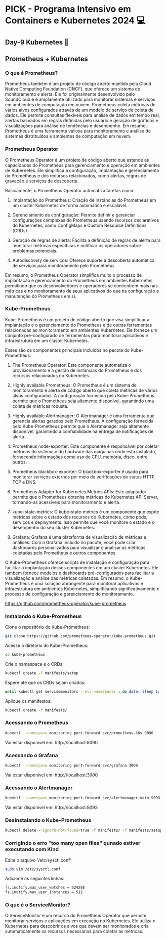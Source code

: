 # PICK - Programa Intensivo em Containers e Kubernetes 2024 :computer:

## Day-9 Kubernetes :rocket:

##  Prometheus + Kubernetes


### O que é Prometheus?

Prometheus também é um projeto de código aberto mantido pela Cloud Native Computing Foundation (CNCF), que oferece um sistema de monitoramento e alerta. Ele foi originalmente desenvolvido pelo SoundCloud e é amplamente utilizado para monitorar sistemas e serviços em ambientes de computação em nuvem. Prometheus coleta métricas de vários alvos configurados através de um modelo de serviço de coleta de dados. Ele permite consultas flexíveis para análise de dados em tempo real, alertas baseados em regras definidas pelo usuário e geração de gráficos e visualizações para análise de tendências e desempenho. Em resumo, Prometheus é uma ferramenta valiosa para monitoramento e análise de sistemas distribuídos e ambientes de computação em nuvem.

### Prometheus Operator

O Prometheus Operator é um projeto de código aberto que estende as capacidades do Prometheus para gerenciamento e operação em ambientes de Kubernetes. Ele simplifica a configuração, implantação e gerenciamento do Prometheus e dos recursos relacionados, como alertas, regras de gravação e serviços de descoberta.

Basicamente, o Prometheus Operator automatiza tarefas como:

1. Implantação do Prometheus: Criação de instâncias do Prometheus em um cluster Kubernetes de forma automática e escalável.

2. Gerenciamento de configuração: Permite definir e gerenciar configurações complexas do Prometheus usando recursos declarativos do Kubernetes, como ConfigMaps e Custom Resource Definitions (CRDs).

3. Geração de regras de alerta: Facilita a definição de regras de alerta para monitorar métricas específicas e notificar os operadores sobre problemas potenciais.

4. Autodiscovery de serviços: Oferece suporte à descoberta automática de serviços para monitoramento pelo Prometheus.

Em resumo, o Prometheus Operator simplifica muito o processo de implantação e gerenciamento do Prometheus em ambientes Kubernetes, permitindo que os desenvolvedores e operadores se concentrem mais nas métricas e no monitoramento de seus aplicativos do que na configuração e manutenção do Prometheus em si.

### Kube-Prometheus

Kube-Prometheus é um projeto de código aberto que visa simplificar a implantação e o gerenciamento do Prometheus e de outras ferramentas relacionadas ao monitoramento em ambientes Kubernetes. Ele fornece um conjunto pré-configurado de ferramentas para monitorar aplicativos e infraestrutura em um cluster Kubernetes.

Esses são os componentes principais incluídos no pacote do Kube-Prometheus:

1. The Prometheus Operator: Este componente automatiza o provisionamento e a gestão de instâncias do Prometheus e dos recursos relacionados no Kubernetes.

2. Highly available Prometheus: O Prometheus é um sistema de monitoramento e alerta de código aberto que coleta métricas de vários alvos configurados. A configuração fornecida pelo Kube-Prometheus permite que o Prometheus seja altamente disponível, garantindo uma coleta de métricas robusta.

3. Highly available Alertmanager: O Alertmanager é uma ferramenta que gerencia alertas gerados pelo Prometheus. A configuração fornecida pelo Kube-Prometheus permite que o Alertmanager seja altamente disponível, garantindo a confiabilidade na entrega de notificações de alerta.

4. Prometheus node-exporter: Este componente é responsável por coletar métricas do sistema e do hardware das máquinas onde está instalado, fornecendo informações como uso de CPU, memória, disco, entre outros.

5. Prometheus blackbox-exporter: O blackbox-exporter é usado para monitorar serviços externos por meio de verificações de status HTTP, TCP e DNS.

6. Prometheus Adapter for Kubernetes Metrics APIs: Este adaptador permite que o Prometheus obtenha métricas do Kubernetes API Server, tornando-as acessíveis para monitoramento e alerta.

7. kube-state-metrics: O kube-state-metrics é um componente que expõe métricas sobre o estado dos recursos do Kubernetes, como pods, serviços e deployments. Isso permite que você monitore o estado e o desempenho do seu cluster Kubernetes.

8. Grafana: Grafana é uma plataforma de visualização de métricas e análises. Com o Grafana incluído no pacote, você pode criar dashboards personalizados para visualizar e analisar as métricas coletadas pelo Prometheus e outros componentes.

O Kube-Prometheus oferece scripts de instalação e configuração para facilitar a implantação desses componentes em um cluster Kubernetes. Ele também fornece modelos e dashboards pré-configurados para facilitar a visualização e análise das métricas coletadas. Em resumo, o Kube-Prometheus é uma solução abrangente para monitorar aplicativos e infraestrutura em ambientes Kubernetes, simplificando significativamente o processo de configuração e gerenciamento do monitoramento.

https://github.com/prometheus-operator/kube-prometheus


### Instalando o Kube-Prometheus

Clone o repositório do Kube-Prometheus:

```bash
git clone https://github.com/prometheus-operator/kube-prometheus.git
```

Acesse o diretório do Kube-Prometheus:

```bash
cd kube-prometheus
```

Crie o namespace e o CRDs:

```bash
kubectl create -f manifests/setup
```

Espere até que os CRDs sejam criados:

```bash
until kubectl get servicemonitors --all-namespaces ; do date; sleep 1; echo ""; done
```

Aplique os manifestos:

```bash
kubectl create -f manifests/
```

### Acessando o Prometheus

```bash
kubectl --namespace monitoring port-forward svc/prometheus-k8s 9090
```

Vai estar disponível em: http://localhost:9090

### Acessando o Grafana

```bash
kubectl --namespace monitoring port-forward svc/grafana 3000
```

Vai estar disponível em: http://localhost:3000

### Acessando o Alertmanager

```bash
kubectl --namespace monitoring port-forward svc/alertmanager-main 9093
```

Vai estar disponível em: http://localhost:9093

### Desinstalando o Kube-Prometheus

```bash
kubectl delete --ignore-not-found=true -f manifests/ -f manifests/setup
```

### Corrigindo o erro "too many open files" qunado estiver executando com Kind

Edite o arquivo '/etc/sysctl.conf':

```bash
sudo vim /etc/sysctl.conf
```

Adicione as seguintes linhas:

```bash
fs.inotify.max_user_watches = 524288
fs.inotify.max_user_instances = 512
```

### O que é o ServiceMonitor?

O ServiceMonitor é um recurso do Prometheus Operator que permite monitorar serviços e aplicações em execução no Kubernetes. Ele utiliza o Kubernetes para descobrir os alvos que devem ser monitorados e cria automaticamente os recursos necessários para coletar as métricas.
